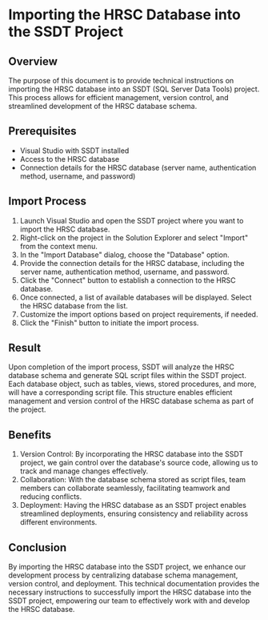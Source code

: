 # Importing the HRSC Database into the SSDT Project

## Overview
The purpose of this document is to provide technical instructions on importing the HRSC database into an SSDT (SQL Server Data Tools) project. This process allows for efficient management, version control, and streamlined development of the HRSC database schema. 

## Prerequisites
- Visual Studio with SSDT installed
- Access to the HRSC database
- Connection details for the HRSC database (server name, authentication method, username, and password)

## Import Process
1. Launch Visual Studio and open the SSDT project where you want to import the HRSC database.
2. Right-click on the project in the Solution Explorer and select "Import" from the context menu.
3. In the "Import Database" dialog, choose the "Database" option.
4. Provide the connection details for the HRSC database, including the server name, authentication method, username, and password.
5. Click the "Connect" button to establish a connection to the HRSC database.
6. Once connected, a list of available databases will be displayed. Select the HRSC database from the list.
7. Customize the import options based on project requirements, if needed.
8. Click the "Finish" button to initiate the import process.

## Result
Upon completion of the import process, SSDT will analyze the HRSC database schema and generate SQL script files within the SSDT project. Each database object, such as tables, views, stored procedures, and more, will have a corresponding script file. This structure enables efficient management and version control of the HRSC database schema as part of the project.

## Benefits
1. Version Control: By incorporating the HRSC database into the SSDT project, we gain control over the database's source code, allowing us to track and manage changes effectively.
2. Collaboration: With the database schema stored as script files, team members can collaborate seamlessly, facilitating teamwork and reducing conflicts.
3. Deployment: Having the HRSC database as an SSDT project enables streamlined deployments, ensuring consistency and reliability across different environments.

## Conclusion
By importing the HRSC database into the SSDT project, we enhance our development process by centralizing database schema management, version control, and deployment. This technical documentation provides the necessary instructions to successfully import the HRSC database into the SSDT project, empowering our team to effectively work with and develop the HRSC database.
